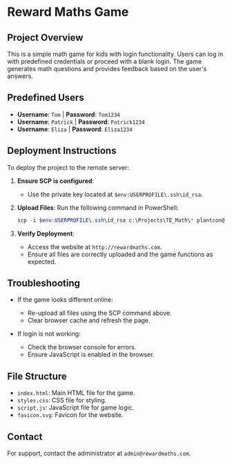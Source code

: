 # Reward Maths Game

## Project Overview
This is a simple math game for kids with login functionality. Users can log in with predefined credentials or proceed with a blank login. The game generates math questions and provides feedback based on the user's answers.

## Predefined Users
- **Username**: `Tom` | **Password**: `Tom1234`
- **Username**: `Patrick` | **Password**: `Patrick1234`
- **Username**: `Eliza` | **Password**: `Eliza1234`

## Deployment Instructions
To deploy the project to the remote server:

1. **Ensure SCP is configured**:
   - Use the private key located at `$env:USERPROFILE\.ssh\id_rsa`.

2. **Upload Files**:
   Run the following command in PowerShell:
   ```powershell
   scp -i $env:USERPROFILE\.ssh\id_rsa c:\Projects\TE_Math\* plantcon@67.20.113.97:/home/plantcon/public_html/website_f273a6c3
   ```

3. **Verify Deployment**:
   - Access the website at `http://rewardmaths.com`.
   - Ensure all files are correctly uploaded and the game functions as expected.

## Troubleshooting
- If the game looks different online:
  - Re-upload all files using the SCP command above.
  - Clear browser cache and refresh the page.

- If login is not working:
  - Check the browser console for errors.
  - Ensure JavaScript is enabled in the browser.

## File Structure
- `index.html`: Main HTML file for the game.
- `styles.css`: CSS file for styling.
- `script.js`: JavaScript file for game logic.
- `favicon.svg`: Favicon for the website.

## Contact
For support, contact the administrator at `admin@rewardmaths.com`. 
